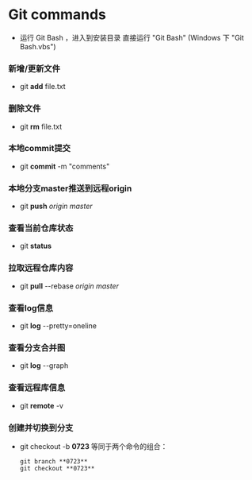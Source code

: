 # Git commands

* 运行 Git Bash ，进入到安装目录 直接运行 "Git Bash" (Windows 下 "Git Bash.vbs")

### 新增/更新文件
- git **add** file.txt

### 删除文件
- git **rm** file.txt

### 本地commit提交
- git **commit** -m "comments"

### 本地分支master推送到远程origin
- git **push** *origin master*

### 查看当前仓库状态
- git **status**

### 拉取远程仓库内容
- git **pull** --rebase *origin master*

### 查看log信息 
- git **log** --pretty=oneline

### 查看分支合并图
- git **log** --graph 

### 查看远程库信息
- git **remote** -v 

### 创建并切换到分支
- git checkout -b **0723**
  等同于两个命令的组合：
  ```
  git branch **0723**
  git checkout **0723**
  ```
  